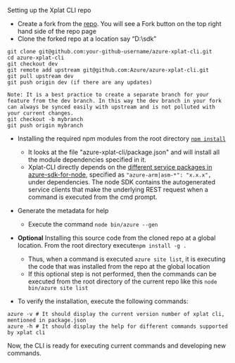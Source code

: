 Setting up the Xplat CLI repo


* Create a fork from the [repo](https://github.com/Azure/azure-xplat-cli). You will see a Fork button on the top right hand side of the repo page
* Clone the forked repo at a location say “D:\sdk”
```
git clone git@github.com:your-github-username/azure-xplat-cli.git
cd azure-xplat-cli
git checkout dev
git remote add upstream git@github.com:Azure/azure-xplat-cli.git
git pull upstream dev
git push origin dev (if there are any updates)

Note: It is a best practice to create a separate branch for your feature from the dev branch. In this way the dev branch in your fork can always be synced easily with upstream and is not polluted with your current changes.
git checkout -b mybranch 
git push origin mybranch
```

* Installing the required npm modules from the root directory [```npm install```](https://docs.npmjs.com/cli/install)
  * It looks at the file "azure-xplat-cli/package.json" and will install all the module dependencies specified in it.
  * Xplat-CLI directly depends on the [different service packages in azure-sdk-for-node](https://github.com/Azure/azure-sdk-for-node/tree/master/lib/services), specified as ```"azure-arm|asm-*": "x.x.x",``` under dependencies. The node SDK contains the autogenerated service clients that make the underlying REST request when a command is executed from the cmd prompt.
* Generate the metadata for help
  * Execute the command ```node bin/azure --gen``` 
* **Optional** Installing this source code from the cloned repo at a global location. From the root directory execute```npm install -g .```
  * Thus, when a command is executed ```azure site list```, it is executing the code that was installed from the repo at the global location
  * If this optional step is not performed, then the commands can be executed from the root directory of the current repo like this ```node bin/azure site list```

* To verify the installation, execute the following commands:
```
azure -v # It should display the current version number of xplat cli, mentioned in package.json
azure -h # It should display the help for different commands supported by xplat cli
```

Now, the CLI is ready for executing current commands and developing new commands.
